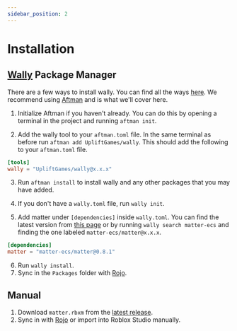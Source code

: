 ```yaml
---
sidebar_position: 2
---
```


# Installation

## [Wally](https://wally.run) Package Manager

There are a few ways to install wally. You can find all the ways [here](https://wally.run/install). We recommend using [Aftman](https://github.com/lpghatguy/aftman) and is what we'll cover here.

1. Initialize Aftman if you haven't already. You can do this by opening a terminal in the project and running `aftman init`.

2. Add the wally tool to your `aftman.toml` file. In the same terminal as before run `aftman add UpliftGames/wally`. This should add the following to your `aftman.toml` file.

```toml title="aftman.toml"
[tools]
wally = "UpliftGames/wally@x.x.x"
```

3. Run `aftman install` to install wally and any other packages that you may have added.

4. If you don't have a `wally.toml` file, run `wally init`.

5. Add matter under `[dependencies]` inside `wally.toml`. You can find the latest version from [this page](https://wally.run/package/matter-ecs/matter) or by running `wally search matter-ecs` and finding the one labeled `matter-ecs/matter@x.x.x`.

```toml title="wally.toml"
[dependencies]
matter = "matter-ecs/matter@0.8.1"
```

6. Run `wally install`.
7. Sync in the `Packages` folder with [Rojo](https://rojo.space).

## Manual

1. Download `matter.rbxm` from the [latest release](https://github.com/matter-ecs/matter/releases/latest).
2. Sync in with [Rojo](https://rojo.space) or import into Roblox Studio manually.

